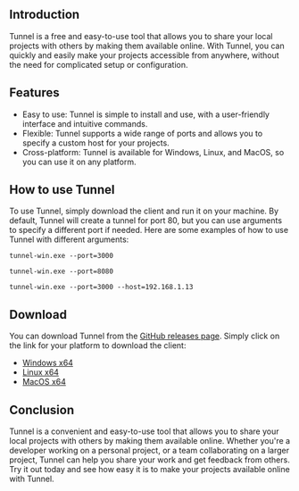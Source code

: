 
## Introduction

Tunnel is a free and easy-to-use tool that allows you to share your local projects with others by making them available online. With Tunnel, you can quickly and easily make your projects accessible from anywhere, without the need for complicated setup or configuration.

## Features

-   Easy to use: Tunnel is simple to install and use, with a user-friendly interface and intuitive commands.
-   Flexible: Tunnel supports a wide range of ports and allows you to specify a custom host for your projects.
-   Cross-platform: Tunnel is available for Windows, Linux, and MacOS, so you can use it on any platform.

## How to use Tunnel

To use Tunnel, simply download the client and run it on your machine. By default, Tunnel will create a tunnel for port 80, but you can use arguments to specify a different port if needed. Here are some examples of how to use Tunnel with different arguments:

    tunnel-win.exe --port=3000
    
    tunnel-win.exe --port=8080
    
    tunnel-win.exe --port=3000 --host=192.168.1.13

## Download

You can download Tunnel from the [GitHub releases page](https://github.com/PawanOsman/BotCrypt/releases). Simply click on the link for your platform to download the client:

-   [Windows x64](https://github.com/PawanOsman/BotCrypt/releases/download/0.1/tunnel-win.exe)
-   [Linux x64](https://github.com/PawanOsman/BotCrypt/releases/download/0.1/tunnel-linux)
-   [MacOS x64](https://github.com/PawanOsman/BotCrypt/releases/download/0.1/tunnel-macos)

## Conclusion

Tunnel is a convenient and easy-to-use tool that allows you to share your local projects with others by making them available online. Whether you're a developer working on a personal project, or a team collaborating on a larger project, Tunnel can help you share your work and get feedback from others. Try it out today and see how easy it is to make your projects available online with Tunnel.
